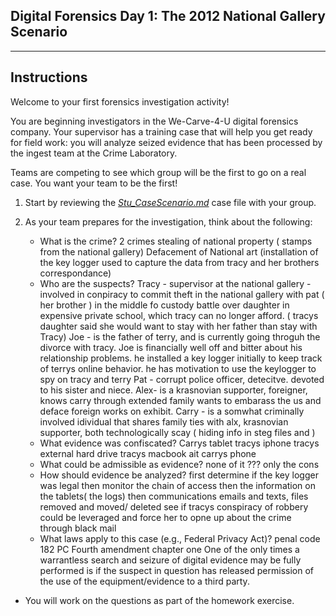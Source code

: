 ## Digital Forensics Day 1: The 2012 National Gallery Scenario
--------

## Instructions 

Welcome to your first forensics investigation activity! 

You are beginning investigators in the We-Carve-4-U digital forensics company. Your supervisor has a training case that will help you get ready for field work: you will analyze seized evidence that has been processed by the ingest team at the Crime Laboratory.

Teams are competing to see which group will be the first to go on a real case. You want your team to be the first! 

1. Start by reviewing the [*Stu_CaseScenario.md*](Activities/Stu_CaseScenario/The-2012-National-Gallery-Scenario.pdf) case file with your group.

2. As your team prepares for the investigation, think about the following:

   * What is the crime?
        2 crimes
            stealing of national property ( stamps from the national gallery)
            Defacement of National art
            (installation of the key logger used to capture the data from tracy and her brothers correspondance)
   * Who are the suspects?
        Tracy - supervisor at the national gallery - involved in conpiracy to commit theft in the national gallery with pat ( her brother )
            in the middle fo custody battle over daughter in expensive private school, which tracy can no longer afford. ( tracys daughter said she would want to stay with her father than stay with Tracy)
        Joe - is the father of terry, and is currently going throguh the divorce with tracy. Joe is financially well off and bitter about his relationship problems. he installed a key logger initially to keep track of terrys online behavior. he has motivation to use the keylogger to spy on tracy and terry
        Pat - corrupt police officer, detecitve. devoted to his sister and niece. 
        Alex- is a krasnovian supporter, foreigner, knows carry through extended family wants to embarass the us and deface foreign works on exhibit.
        Carry - is a somwhat criminally involved idividual that shares family ties with alx, krasnovian supporter, both technologically scay ( hiding info in steg files and )
   * What evidence was confiscated?
        Carrys tablet
        tracys iphone
        tracys external hard drive
        tracys macbook ait
        carrys phone
   * What could be admissible as evidence?
        none of it ???
        only the cons
   * How should evidence be analyzed?
        first determine if the key logger was legal
        then monitor the chain of access 
        then the information on the tablets( the logs) then communications emails and texts, files removed and moved/ deleted
        see if tracys conspiracy of robbery could be leveraged and force her to opne up about the crime through black mail
   * What laws apply to this case (e.g., Federal Privacy Act)?
        penal code 182 PC
        Fourth amendment chapter one
            One of the only times a warrantless search and seizure of digital evidence may be fully performed is if the suspect in question has released permission of the use of the equipment/evidence to a third party.


* You will work on the questions as part of the homework exercise.
